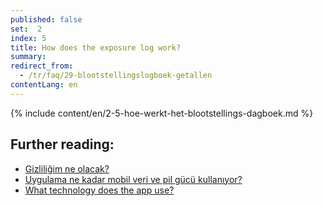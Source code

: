 ```yaml
---
published: false
set:  2
index: 5
title: How does the exposure log work?
summary: 
redirect_from: 
  - /tr/faq/29-blootstellingslogboek-getallen
contentLang: en
---
```

{% include content/en/2-5-hoe-werkt-het-blootstellings-dagboek.md %}

## Further reading:

- <a href="/{{page.lang}}/faq/2-8-hoe-zit-het-met-mijn-privacy">Gizliliğim ne olacak?</a>
- <a href="/{{page.lang}}/faq/2-2-hoeveel-data-en-stroom-gebruikt-de-app">Uygulama ne kadar mobil veri ve pil gücü kullanıyor?</a>
- <a href="/{{page.lang}}/faq/2-6-hoe-werkt-de-app-technisch-precies" lang="en" hreflang="en">What technology does the app use?</a> 
